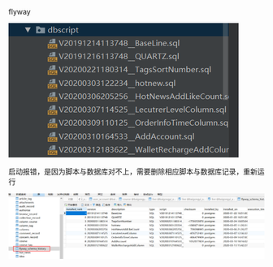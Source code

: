 flyway

![1584511013238](assets/1584511013238.png)

启动报错，是因为脚本与数据库对不上，需要删除相应脚本与数据库记录，重新运行

![1584511074154](assets/1584511074154.png)